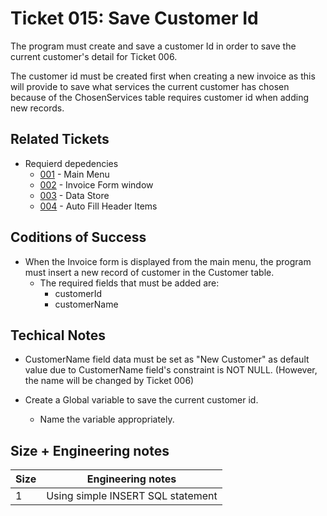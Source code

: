 Ticket 015: Save Customer Id
=======================

The program must create and save a customer Id in order to save the current customer's detail for Ticket 006.

The customer id must be created first when creating a new invoice as this will provide to save what services the current customer has chosen because of  the ChosenServices table requires customer id when adding new records. 


Related Tickets
---------------
* Requierd depedencies
    * [001](./001.md) - Main Menu
    * [002](./002.md) - Invoice Form window
    * [003](./003.md) - Data Store
    * [004](./004.md) - Auto Fill Header Items




Coditions of Success
--------------------
* When the Invoice form is displayed from the main menu, the program must insert a new record of customer in the Customer table.
    * The required fields that must be added are:
        * customerId
        * customerName

Techical Notes
--------------
* CustomerName field data must be set as "New Customer" as default value due to CustomerName field's constraint is NOT NULL. (However, the name will be changed by Ticket 006)

* Create a Global variable to save the current customer id.
    * Name the variable appropriately. 

Size + Engineering notes
----------------------
| Size | Engineering notes | 
| -------- | -------- |
|  1  | Using simple INSERT SQL statement| 

